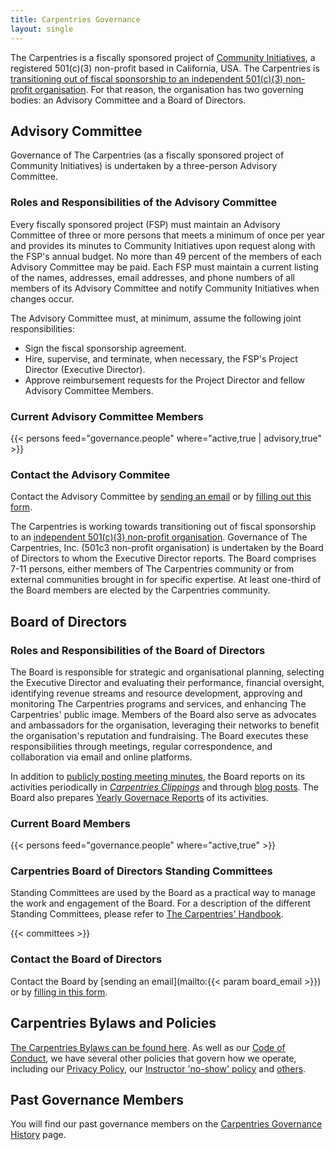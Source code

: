 ```yaml
---
title: Carpentries Governance
layout: single
---
```


The Carpentries is a fiscally sponsored project of [Community Initiatives](https://communityinitiatives.org/), a registered 501(c)(3) non-profit based in California, USA. The Carpentries is [transitioning out of fiscal sponsorship to an independent 501(c)(3) non-profit organisation](/governance/Fiscal_Sponsorship_Transition_FAQ.pdf). For that reason, the organisation has two governing bodies: an Advisory Committee and a Board of Directors.

## Advisory Committee

Governance of The Carpentries (as a fiscally sponsored project of Community Initiatives) is undertaken by a three-person Advisory Committee.

### Roles and Responsibilities of the Advisory Committee

Every fiscally sponsored project (FSP) must maintain an Advisory Committee of three or more persons that meets a minimum of once per year and provides its minutes to Community Initiatives upon request along with the FSP's annual budget. No more than 49 percent of the members of each Advisory Committee may be paid. Each FSP must maintain a current listing of the names, addresses, email addresses, and phone numbers of all members of its Advisory Committee and notify Community Initiatives when changes occur.

The Advisory Committee must, at minimum, assume the following joint responsibilities:

*   Sign the fiscal sponsorship agreement.
*   Hire, supervise, and terminate, when necessary, the FSP's Project Director (Executive Director).
*   Approve reimbursement requests for the Project Director and fellow Advisory Committee Members.

### Current Advisory Committee Members

{{< persons feed="governance.people" where="active,true | advisory,true" >}}

### Contact the Advisory Commitee

Contact the Advisory Committee by [sending an email](mailto:advisory-committee@carpentries.org) or by [filling out this form](https://forms.gle/pLyUYUZhNBwaS3mb7).

The Carpentries is working towards transitioning out of fiscal sponsorship to an [independent 501(c)(3) non-profit organisation](https://carpentries.org/files/pdf/Fiscal_Sponsorship_Transition_FAQ.pdf). Governance of The Carpentries, Inc. (501c3 non-profit organisation) is undertaken by the Board of Directors to whom the Executive Director reports. The Board comprises 7-11 persons, either members of The Carpentries community or from external communities brought in for specific expertise. At least one-third of the Board members are elected by the Carpentries community.

## Board of Directors

### Roles and Responsibilities of the Board of Directors

The Board is responsible for strategic and organisational planning, selecting the Executive Director and evaluating their performance, financial oversight, identifying revenue streams and resource development, approving and monitoring The Carpentries programs and services, and enhancing The Carpentries' public image. Members of the Board also serve as advocates and ambassadors for the organisation, leveraging their networks to benefit the organisation's reputation and fundraising. The Board executes these responsibilities through meetings, regular correspondence, and collaboration via email and online platforms.

In addition to [publicly posting meeting minutes](https://github.com/carpentries/governance/tree/main/minutes), the Board reports on its activities periodically in *[Carpentries Clippings](/newsletter/)* and through [blog posts](/blog/posts-by-tags/#blog-tag-governance). The Board also prepares [Yearly Governace Reports](https://github.com/carpentries/governance/tree/main/year-in-review) of its activities.

### Current Board Members

{{< persons feed="governance.people" where="active,true" >}}

### Carpentries Board of Directors Standing Committees

Standing Committees are used by the Board as a practical way to manage the work and engagement of the Board. For a description of the different Standing Committees, please refer to [The Carpentries' Handbook](https://docs.carpentries.org/topic_folders/governance/board.html#board-of-directors-standing-committees).

{{< committees >}}

### Contact the Board of Directors

Contact the Board by [sending an email](mailto:{{< param board_email >}}) or by [filling in this form](https://docs.google.com/document/d/1xXVQIfUz0hV6I2VKUawXro2n7ioN5tBFbW0FBTZ8FiU/edit).


## Carpentries Bylaws and Policies

[The Carpentries Bylaws can be found here](/governance/carpentries_inc_bylaws.pdf). As well as our [Code of Conduct](https://docs.carpentries.org/topic_folders/policies/index_coc.html), we have several other policies that govern how we operate, including our [Privacy Policy](https://docs.carpentries.org/topic_folders/policies/privacy.html), our [Instructor 'no-show' policy](https://docs.carpentries.org/topic_folders/policies/instructor-no-show-policy.html) and [others](https://docs.carpentries.org/topic_folders/policies/index.html).


## Past Governance Members

You will find our past governance members on the [Carpentries Governance History](/about-us/governance/governance_history/) page.
